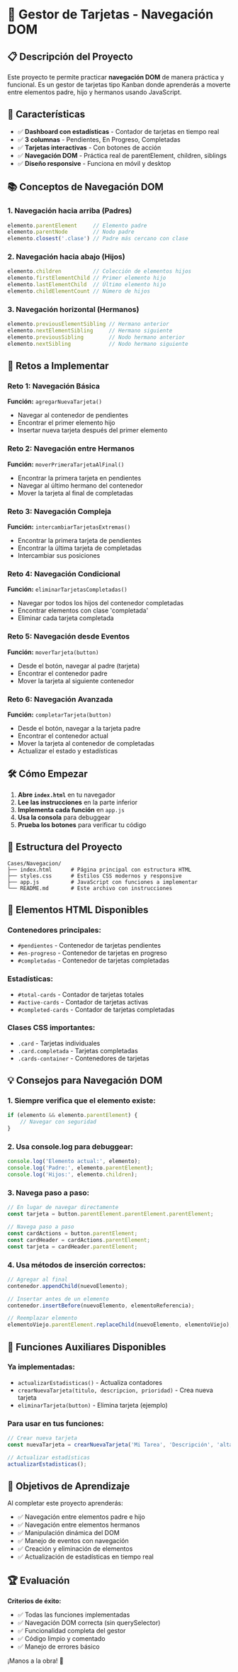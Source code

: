 # 🎯 Gestor de Tarjetas - Navegación DOM

## 📋 Descripción del Proyecto

Este proyecto te permite practicar **navegación DOM** de manera práctica y funcional. Es un gestor de tarjetas tipo Kanban donde aprenderás a moverte entre elementos padre, hijo y hermanos usando JavaScript.

## 🚀 Características

- ✅ **Dashboard con estadísticas** - Contador de tarjetas en tiempo real
- ✅ **3 columnas** - Pendientes, En Progreso, Completadas
- ✅ **Tarjetas interactivas** - Con botones de acción
- ✅ **Navegación DOM** - Práctica real de parentElement, children, siblings
- ✅ **Diseño responsive** - Funciona en móvil y desktop

## 📚 Conceptos de Navegación DOM

### **1. Navegación hacia arriba (Padres)**
```javascript
elemento.parentElement     // Elemento padre
elemento.parentNode        // Nodo padre
elemento.closest('.clase') // Padre más cercano con clase
```

### **2. Navegación hacia abajo (Hijos)**
```javascript
elemento.children          // Colección de elementos hijos
elemento.firstElementChild // Primer elemento hijo
elemento.lastElementChild  // Último elemento hijo
elemento.childElementCount // Número de hijos
```

### **3. Navegación horizontal (Hermanos)**
```javascript
elemento.previousElementSibling // Hermano anterior
elemento.nextElementSibling     // Hermano siguiente
elemento.previousSibling        // Nodo hermano anterior
elemento.nextSibling            // Nodo hermano siguiente
```

## 🎯 Retos a Implementar

### **Reto 1: Navegación Básica**
**Función:** `agregarNuevaTarjeta()`
- Navegar al contenedor de pendientes
- Encontrar el primer elemento hijo
- Insertar nueva tarjeta después del primer elemento

### **Reto 2: Navegación entre Hermanos**
**Función:** `moverPrimeraTarjetaAlFinal()`
- Encontrar la primera tarjeta en pendientes
- Navegar al último hermano del contenedor
- Mover la tarjeta al final de completadas

### **Reto 3: Navegación Compleja**
**Función:** `intercambiarTarjetasExtremas()`
- Encontrar la primera tarjeta de pendientes
- Encontrar la última tarjeta de completadas
- Intercambiar sus posiciones

### **Reto 4: Navegación Condicional**
**Función:** `eliminarTarjetasCompletadas()`
- Navegar por todos los hijos del contenedor completadas
- Encontrar elementos con clase 'completada'
- Eliminar cada tarjeta completada

### **Reto 5: Navegación desde Eventos**
**Función:** `moverTarjeta(button)`
- Desde el botón, navegar al padre (tarjeta)
- Encontrar el contenedor padre
- Mover la tarjeta al siguiente contenedor

### **Reto 6: Navegación Avanzada**
**Función:** `completarTarjeta(button)`
- Desde el botón, navegar a la tarjeta padre
- Encontrar el contenedor actual
- Mover la tarjeta al contenedor de completadas
- Actualizar el estado y estadísticas

## 🛠️ Cómo Empezar

1. **Abre `index.html`** en tu navegador
2. **Lee las instrucciones** en la parte inferior
3. **Implementa cada función** en `app.js`
4. **Usa la consola** para debuggear
5. **Prueba los botones** para verificar tu código

## 📁 Estructura del Proyecto

```
Cases/Navegacion/
├── index.html      # Página principal con estructura HTML
├── styles.css      # Estilos CSS modernos y responsive
├── app.js          # JavaScript con funciones a implementar
└── README.md       # Este archivo con instrucciones
```

## 🎨 Elementos HTML Disponibles

### **Contenedores principales:**
- `#pendientes` - Contenedor de tarjetas pendientes
- `#en-progreso` - Contenedor de tarjetas en progreso
- `#completadas` - Contenedor de tarjetas completadas

### **Estadísticas:**
- `#total-cards` - Contador de tarjetas totales
- `#active-cards` - Contador de tarjetas activas
- `#completed-cards` - Contador de tarjetas completadas

### **Clases CSS importantes:**
- `.card` - Tarjetas individuales
- `.card.completada` - Tarjetas completadas
- `.cards-container` - Contenedores de tarjetas

## 💡 Consejos para Navegación DOM

### **1. Siempre verifica que el elemento existe:**
```javascript
if (elemento && elemento.parentElement) {
    // Navegar con seguridad
}
```

### **2. Usa console.log para debuggear:**
```javascript
console.log('Elemento actual:', elemento);
console.log('Padre:', elemento.parentElement);
console.log('Hijos:', elemento.children);
```

### **3. Navega paso a paso:**
```javascript
// En lugar de navegar directamente
const tarjeta = button.parentElement.parentElement.parentElement;

// Navega paso a paso
const cardActions = button.parentElement;
const cardHeader = cardActions.parentElement;
const tarjeta = cardHeader.parentElement;
```

### **4. Usa métodos de inserción correctos:**
```javascript
// Agregar al final
contenedor.appendChild(nuevoElemento);

// Insertar antes de un elemento
contenedor.insertBefore(nuevoElemento, elementoReferencia);

// Reemplazar elemento
elementoViejo.parentElement.replaceChild(nuevoElemento, elementoViejo);
```

## 🚀 Funciones Auxiliares Disponibles

### **Ya implementadas:**
- `actualizarEstadisticas()` - Actualiza contadores
- `crearNuevaTarjeta(titulo, descripcion, prioridad)` - Crea nueva tarjeta
- `eliminarTarjeta(button)` - Elimina tarjeta (ejemplo)

### **Para usar en tus funciones:**
```javascript
// Crear nueva tarjeta
const nuevaTarjeta = crearNuevaTarjeta('Mi Tarea', 'Descripción', 'alta');

// Actualizar estadísticas
actualizarEstadisticas();
```

## 🎯 Objetivos de Aprendizaje

Al completar este proyecto aprenderás:
- ✅ Navegación entre elementos padre e hijo
- ✅ Navegación entre elementos hermanos
- ✅ Manipulación dinámica del DOM
- ✅ Manejo de eventos con navegación
- ✅ Creación y eliminación de elementos
- ✅ Actualización de estadísticas en tiempo real

## 🏆 Evaluación

**Criterios de éxito:**
- ✅ Todas las funciones implementadas
- ✅ Navegación DOM correcta (sin querySelector)
- ✅ Funcionalidad completa del gestor
- ✅ Código limpio y comentado
- ✅ Manejo de errores básico

¡Manos a la obra! 🚀 